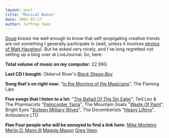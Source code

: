 ```yaml
---
layout: post
title: "Musical Baton"
date: 2005-05-17
author: Jeffrey Veen
---
```

<a href="http://stopdesign.com/">Doug</a> knows me well enough to know that self-propigating creative trends are not something I generally participate in (well, unless it involves <a href="http://www.flickr.com/groups/37793261@N00/pool/">photos of Matt Haughey</a>). But he asked very nicely, and I've long regretted not setting up a blog over at LiveJournal. So, here:

<strong>Total volume of music on my computer:</strong> 22.99G

<strong>Last CD I bought:</strong> Okkervil River's <em><a href="http://www.amazon.com/exec/obidos/tg/detail/-/B0007UDCBC/">Black Sheep Boy</a></em>

<strong>Song that's on right now:</strong> "<a href="http://www.amazon.com/exec/obidos/tg/detail/-/B000068PQ0">In the Morning of the Magicians</a>", The Flaming Lips

<strong>Five songs that I listen to a lot:</strong>
"<a href="http://www.amazon.com/exec/obidos/ASIN/B000084T2V">The Ballad Of The Sin Eater</a>", Ted Leo & The Pharmacists
"<a href="http://www.amazon.com/exec/obidos/ASIN/B0000U98KI">Palmcorder Yajna</a>", The Mountain Goats
"<a href="http://www.amazon.com/exec/obidos/ASIN/B00006FRN7">Waste Of Paint</a>", Bright Eyes
"<a href="http://www.amazon.com/exec/obidos/ASIN/B0007M22S4">Sixteen Military Wives</a>", The Decemberists
"<a href="http://www.amazon.com/exec/obidos/ASIN/B0001JXQBK">Heavy Lifting</a>", Ambulance LTD

<strong><s>Five</s> Four people who will be annoyed to find a link here:</strong>
<a href="http://mule.blogs.com/monteiro/">Mike Monteiro</a>
<a href="http://www.merlinmann.com/">Merlin D. Mann III</a>
<a href="http://mightygirl.net/">Maggie Mason</a>
<a href="http://greg.veen.com/">Greg Veen</a>
